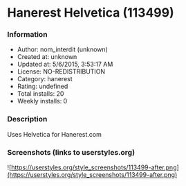 # Hanerest Helvetica (113499)

### Information
- Author: nom_interdit (unknown)
- Created at: unknown
- Updated at: 5/6/2015, 3:53:17 AM
- License: NO-REDISTRIBUTION
- Category: hanerest
- Rating: undefined
- Total installs: 20
- Weekly installs: 0


### Description
Uses Helvetica for Hanerest.com


### Screenshots (links to userstyles.org)
![https://userstyles.org/style_screenshots/113499-after.png](https://userstyles.org/style_screenshots/113499-after.png)


